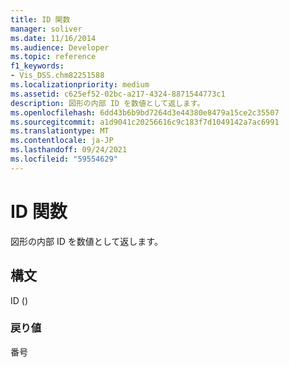 ```yaml
---
title: ID 関数
manager: soliver
ms.date: 11/16/2014
ms.audience: Developer
ms.topic: reference
f1_keywords:
- Vis_DSS.chm82251588
ms.localizationpriority: medium
ms.assetid: c625ef52-02bc-a217-4324-8871544773c1
description: 図形の内部 ID を数値として返します。
ms.openlocfilehash: 6dd43b6b9bd7264d3e44380e8479a15ce2c35507
ms.sourcegitcommit: a1d9041c20256616c9c183f7d1049142a7ac6991
ms.translationtype: MT
ms.contentlocale: ja-JP
ms.lasthandoff: 09/24/2021
ms.locfileid: "59554629"
---
```

# <a name="id-function"></a>ID 関数

図形の内部 ID を数値として返します。
  
## <a name="syntax"></a>構文

ID ()
  
### <a name="return-value"></a>戻り値

番号
  

